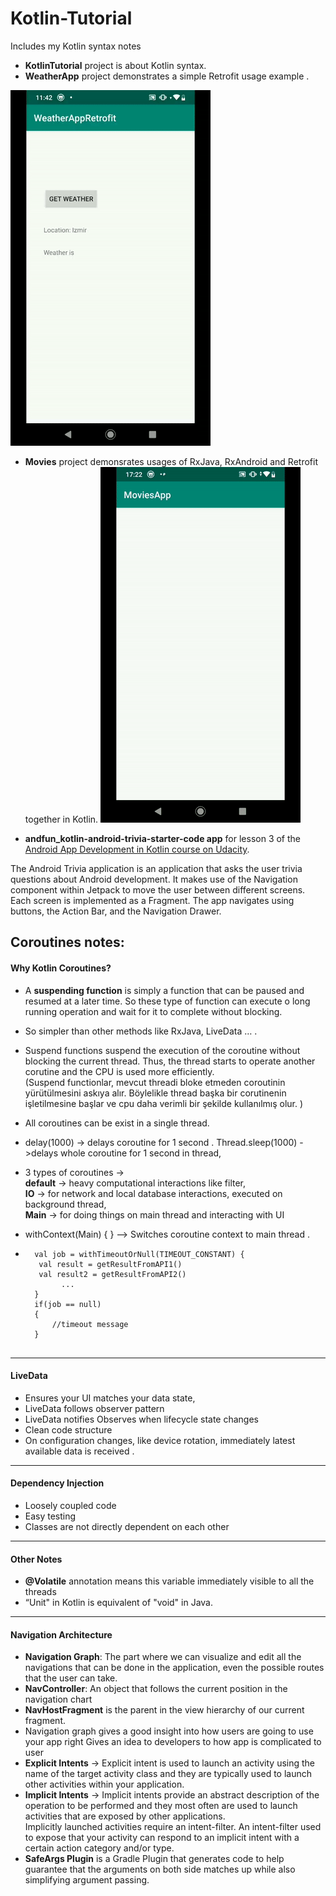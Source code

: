 # Kotlin-Tutorial
Includes my Kotlin syntax notes  
- **KotlinTutorial** project is about Kotlin syntax.   
- **WeatherApp** project demonstrates a simple Retrofit usage example . 
  
![Kotlin-Tutorial](weather.gif)
  
- **Movies** project demonsrates usages of RxJava, RxAndroid and Retrofit together in Kotlin.
![Kotlin-Tutorial](third.gif)  

- **andfun_kotlin-android-trivia-starter-code app**   for lesson 3 of the [Android App Development in Kotlin course on Udacity](https://www.udacity.com/course/developing-android-apps-with-kotlin--ud9012).

The Android Trivia application is an application that asks the user trivia questions about Android development.  It makes use of the Navigation component within Jetpack to move the user between different screens.  Each screen is implemented as a Fragment.
The app navigates using buttons, the Action Bar, and the Navigation Drawer.

  
 ## Coroutines notes:  
 #### Why Kotlin Coroutines?  
 - A **suspending function** is simply a function that can be paused and resumed at a later time. So these type of function can execute o long running operation and wait for it to complete without blocking.  
- So simpler than other methods like RxJava, LiveData … . 
-  Suspend functions suspend the execution of the coroutine without blocking the current thread. Thus, the thread starts to operate another corutine and the CPU is used more efficiently.  
(Suspend functionlar, mevcut threadi bloke etmeden coroutinin yürütülmesini askıya alır. Böylelikle thread başka bir corutinenin işletilmesine başlar ve cpu daha verimli bir şekilde kullanılmış olur.
)    
-  All coroutines can be exist in a single thread.  

-  delay(1000) -> delays coroutine for 1 second . 
   Thread.sleep(1000) ->delays whole coroutine for 1 second in thread,  
   
-  3 types of coroutines ->  
 **default** -> heavy computational interactions like filter,  
**IO** -> for network and local database interactions, executed on background thread,  
**Main** -> for doing things on main thread and interacting with UI
  
  
- withContext(Main) {
} —> Switches coroutine context to main thread . 


- ``` withContext(IO) {   
	val job = withTimeoutOrNull(TIMEOUT_CONSTANT) {   
     val result = getResultFromAPI1()   
     val result2 = getResultFromAPI2()  
		  ...  
	}  
	if(job == null)  
	{   
	  	//timeout message  
	}  
 
---  
#### LiveData
- Ensures your UI matches your data state,
- LiveData follows observer pattern
- LiveData notifies Observes when lifecycle state changes
- Clean code structure
- On configuration changes, like device rotation, immediately latest available data is received . 

--- 
#### Dependency Injection  
- Loosely coupled code
- Easy testing
- Classes are not directly dependent on each other  
---   
#### Other Notes 
- **@Volatile** annotation means this variable immediately visible to all the threads  
- “Unit" in Kotlin is equivalent of "void" in Java.  
---   
#### Navigation Architecture  
- **Navigation Graph**: The part where we can visualize and edit all the navigations that can be done in the application, even the possible routes that the user can take.
- **NavController**: An object that follows the current position in the navigation chart
- **NavHostFragment** is the parent in the view hierarchy of our current fragment.  
- Navigation graph gives a good insight into how users are going to use your app right
  Gives an idea to developers to how app is complicated to user  
- **Explicit Intents** -> Explicit intent is used to launch an activity using the name of the target activity class and they are typically used to launch other activities within your application.  
- **Implicit Intents** -> Implicit  intents provide an abstract description of the operation to be performed  and they most often are used to launch activities that are exposed by other applications.  
Implicitly launched activities require an intent-filter. An intent-filter used to expose that your activity can respond to an implicit intent with a certain action category and/or type.  
- **SafeArgs Plugin** is a Gradle Plugin that generates code to help guarantee that the arguments on both side matches up while also simplifying argument passing.
